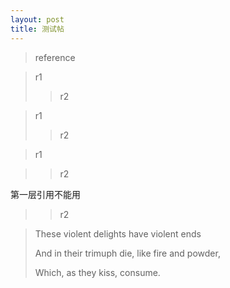 ```yaml
---
layout: post
title: 测试帖
---
```

> reference

> r1  
>> r2

> r1<br>
>> r2

> r1<br>

>> r2

第一层引用不能用<br>

>> r2

> These violent delights have violent ends
>
> And in their trimuph die, like fire and powder,
>
> Which, as they kiss, consume.
